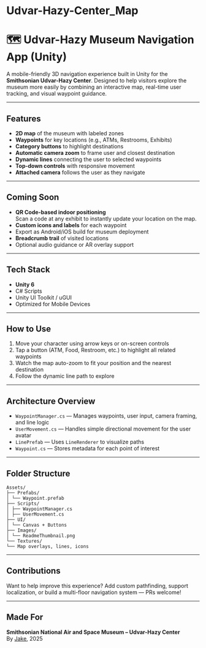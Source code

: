 # Udvar-Hazy-Center_Map

# 🗺️ Udvar-Hazy Museum Navigation App (Unity)

A mobile-friendly 3D navigation experience built in Unity for the **Smithsonian Udvar-Hazy Center**. Designed to help visitors explore the museum more easily by combining an interactive map, real-time user tracking, and visual waypoint guidance.

---

## Features

- **2D map** of the museum with labeled zones
- **Waypoints** for key locations (e.g., ATMs, Restrooms, Exhibits)
- **Category buttons** to highlight destinations
- **Automatic camera zoom** to frame user and closest destination
- **Dynamic lines** connecting the user to selected waypoints
- **Top-down controls** with responsive movement
- **Attached camera** follows the user as they navigate

---

## Coming Soon

- **QR Code-based indoor positioning**  
  Scan a code at any exhibit to instantly update your location on the map.
- **Custom icons and labels** for each waypoint
- Export as Android/iOS build for museum deployment
- **Breadcrumb trail** of visited locations
- Optional audio guidance or AR overlay support

---

## Tech Stack

- **Unity 6**
- C# Scripts
- Unity UI Toolkit / uGUI
- Optimized for Mobile Devices

---

## How to Use

1. Move your character using arrow keys or on-screen controls
2. Tap a button (ATM, Food, Restroom, etc.) to highlight all related waypoints
3. Watch the map auto-zoom to fit your position and the nearest destination
4. Follow the dynamic line path to explore

---

## Architecture Overview

- `WaypointManager.cs` — Manages waypoints, user input, camera framing, and line logic
- `UserMovement.cs` — Handles simple directional movement for the user avatar
- `LinePrefab` — Uses `LineRenderer` to visualize paths
- `Waypoint.cs` — Stores metadata for each point of interest

---

## Folder Structure

```
Assets/
├── Prefabs/
│ └── Waypoint.prefab
├── Scripts/
│ ├── WaypointManager.cs
│ ├── UserMovement.cs
├── UI/
│ └── Canvas + Buttons
├── Images/
│ └── ReadmeThumbnail.png
└── Textures/
└── Map overlays, lines, icons
```

---

## Contributions

Want to help improve this experience? Add custom pathfinding, support localization, or build a multi-floor navigation system — PRs welcome!

---

## Made For

**Smithsonian National Air and Space Museum – Udvar-Hazy Center**  
By [Jake](https://github.com/jakep84), 2025
